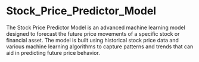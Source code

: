 # Stock_Price_Predictor_Model 
The Stock Price Predictor Model is an advanced machine learning model designed to forecast the future price movements of a specific stock or financial asset. 
The model is built using historical stock price data and various machine learning algorithms to capture patterns and trends that can aid in predicting future price behavior.
